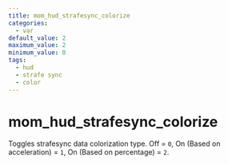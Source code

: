 ```yaml
---
title: mom_hud_strafesync_colorize
categories:
  - var
default_value: 2
maximum_value: 2
minimum_value: 0
tags:
  - hud
  - strafe sync
  - color
---
```


# mom_hud_strafesync_colorize

Toggles strafesync data colorization type. Off = `0`, On (Based on acceleration) = `1`, On (Based on percentage) = `2`.
